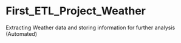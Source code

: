 # First_ETL_Project_Weather
Extracting Weather data and storing information for further analysis (Automated)
